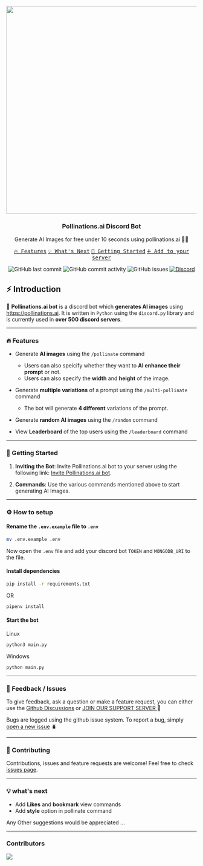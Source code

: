 <p align="center">
  <image src='https://raw.githubusercontent.com/Zingzy/pollinations.ai-bot/main/previews/banner.png' width="550"/>
</p>

<h3 align="center">Pollinations.ai Discord Bot</h3>
<p align="center">Generate AI Images for free under 10 seconds using pollinations.ai 🤖🎨
</p>

<p align="center">
    <a href="#-features"><kbd>🔥 Features</kbd></a>
    <a href="#-whats-next"><kbd>💡 What's Next</kbd></a>
    <a href="#-getting-started"><kbd>🚀 Getting Started</kbd></a>
    <a href="https://discord.com/oauth2/authorize?client_id=1123551005993357342"><kbd>➕ Add to your server</kbd></a>
</p>


<p align="center">
<img src="https://img.shields.io/github/last-commit/zingzy/pollinations.ai-bot?logo=github" alt="GitHub last commit">
<img src="https://img.shields.io/github/commit-activity/m/zingzy/pollinations.ai-bot?logo=github" alt="GitHub commit activity">
<img src="https://img.shields.io/github/issues/zingzy/pollinations.ai-bot?logo=github" alt="GitHub issues">
<a href="https://discord.gg/SFasNG4n6b"><img src="https://img.shields.io/discord/885844321461485618?logo=discord" alt="Discord"></a>
</p>


## ⚡ Introduction

🌸 **Pollinations.ai bot** is a discord bot which **generates AI images** using https://pollinations.ai. It is written in `Python` using the `discord.py` library and is currently used in **over 500 discord servers**.

---

### 🔥 Features

- Generate **AI images** using the `/pollinate` command
  - Users can also speicify whether they want to **AI enhance their prompt** or not.
  - Users can also specify the **width** and **height** of the image.
- Generate **multiple variations** of a prompt using the `/multi-pollinate` command
  - The bot will generate **4 different** variations of the prompt.

- Generate **random AI images** using the `/random` command

- View **Leaderboard** of the top users using the `/leaderboard` command

---

### 🚀 Getting Started

1. **Inviting the Bot**: Invite Pollinations.ai bot to your server using the following link: [Invite Pollinations.ai bot](https://discord.com/oauth2/authorize?client_id=1123551005993357342).

2. **Commands**: Use the various commands mentioned above to start generating AI Images.

---


### ⚙️ How to setup

#### Rename the `.env.example` file to `.env`

```bash
mv .env.example .env
```

Now open the `.env` file and add your discord bot `TOKEN` and `MONGODB_URI` to the file.

#### Install dependencies

```bash
pip install -r requirements.txt

```

OR

```bash
pipenv install

```

#### Start the bot

Linux

```bash
python3 main.py

```
Windows

```ps
python main.py

```

---

### 📝 Feedback / Issues

To give feedback, ask a question or make a feature request, you can either use the [Github Discussions](https://github.com/Zingzy/pollinations.ai-bot/discussions)  or [JOIN OUR SUPPORT SERVER ](https://discord.gg/SFasNG4n6b)🪬

Bugs are logged using the github issue system. To report a bug, simply [open a new issue](https://github.com/Zingzy/pollinations.ai-bot/issues/new) 🪲

---

### 🤝 Contributing

Contributions, issues and feature requests are welcome! Feel free to check [issues page](https://github.com/Zingzy/pollinations.ai-bot/issues).

---

### 💡 what's next

- Add **Likes** and **bookmark** view commands
- Add **style** option in pollinate command

Any Other suggestions would be appreciated ...

---

### Contributors

<a href="https://github.com/zingzy/pollinations.ai-bot/graphs/contributors">
  <img src="https://contrib.rocks/image?repo=zingzy/pollinations.ai-bot" />
</a>